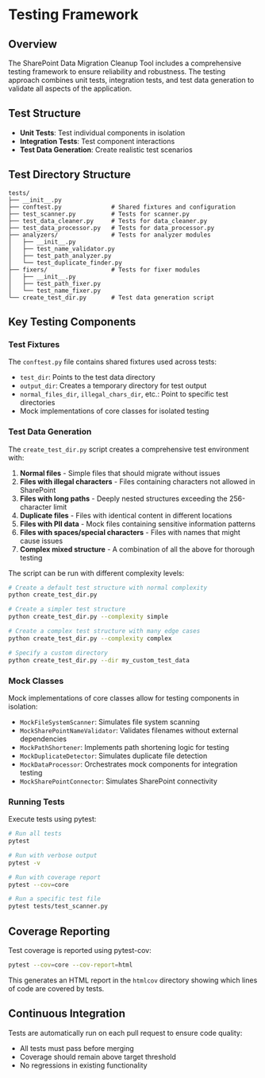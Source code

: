 # Testing Framework

## Overview
The SharePoint Data Migration Cleanup Tool includes a comprehensive testing framework to ensure reliability and robustness. The testing approach combines unit tests, integration tests, and test data generation to validate all aspects of the application.

## Test Structure
- **Unit Tests**: Test individual components in isolation
- **Integration Tests**: Test component interactions
- **Test Data Generation**: Create realistic test scenarios

## Test Directory Structure
```
tests/
├── __init__.py
├── conftest.py              # Shared fixtures and configuration
├── test_scanner.py          # Tests for scanner.py
├── test_data_cleaner.py     # Tests for data_cleaner.py
├── test_data_processor.py   # Tests for data_processor.py
├── analyzers/               # Tests for analyzer modules
│   ├── __init__.py
│   ├── test_name_validator.py
│   ├── test_path_analyzer.py
│   └── test_duplicate_finder.py
├── fixers/                  # Tests for fixer modules
│   ├── __init__.py
│   ├── test_path_fixer.py
│   └── test_name_fixer.py
└── create_test_dir.py       # Test data generation script
```

## Key Testing Components

### Test Fixtures
The `conftest.py` file contains shared fixtures used across tests:
- `test_dir`: Points to the test data directory
- `output_dir`: Creates a temporary directory for test output
- `normal_files_dir`, `illegal_chars_dir`, etc.: Point to specific test directories
- Mock implementations of core classes for isolated testing

### Test Data Generation
The `create_test_dir.py` script creates a comprehensive test environment with:
1. **Normal files** - Simple files that should migrate without issues
2. **Files with illegal characters** - Files containing characters not allowed in SharePoint
3. **Files with long paths** - Deeply nested structures exceeding the 256-character limit
4. **Duplicate files** - Files with identical content in different locations
5. **Files with PII data** - Mock files containing sensitive information patterns
6. **Files with spaces/special characters** - Files with names that might cause issues
7. **Complex mixed structure** - A combination of all the above for thorough testing

The script can be run with different complexity levels:
```bash
# Create a default test structure with normal complexity
python create_test_dir.py

# Create a simpler test structure
python create_test_dir.py --complexity simple

# Create a complex test structure with many edge cases
python create_test_dir.py --complexity complex

# Specify a custom directory
python create_test_dir.py --dir my_custom_test_data
```

### Mock Classes
Mock implementations of core classes allow for testing components in isolation:
- `MockFileSystemScanner`: Simulates file system scanning
- `MockSharePointNameValidator`: Validates filenames without external dependencies
- `MockPathShortener`: Implements path shortening logic for testing
- `MockDuplicateDetector`: Simulates duplicate file detection
- `MockDataProcessor`: Orchestrates mock components for integration testing
- `MockSharePointConnector`: Simulates SharePoint connectivity

### Running Tests
Execute tests using pytest:
```bash
# Run all tests
pytest

# Run with verbose output
pytest -v

# Run with coverage report
pytest --cov=core

# Run a specific test file
pytest tests/test_scanner.py
```

## Coverage Reporting
Test coverage is reported using pytest-cov:
```bash
pytest --cov=core --cov-report=html
```
This generates an HTML report in the `htmlcov` directory showing which lines of code are covered by tests.

## Continuous Integration
Tests are automatically run on each pull request to ensure code quality:
- All tests must pass before merging
- Coverage should remain above target threshold
- No regressions in existing functionality
